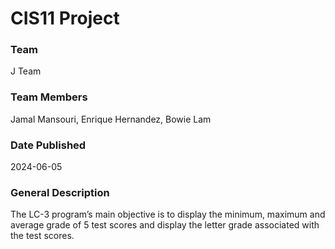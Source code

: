 # CIS11 Project

### Team
J Team

### Team Members
Jamal Mansouri, Enrique Hernandez, Bowie Lam

### Date Published
2024-06-05

### General Description
The LC-3 program’s main objective is to display the minimum, maximum and average grade of 5 test scores and display the letter grade associated with the test scores.

